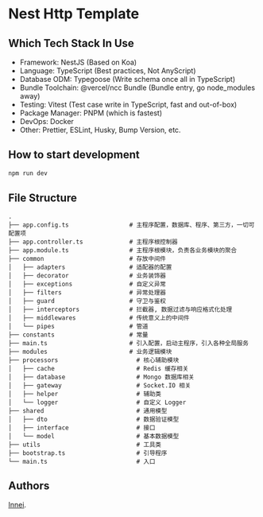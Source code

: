 # Nest Http Template

## Which Tech Stack In Use

- Framework: NestJS (Based on Koa)
- Language: TypeScript (Best practices, Not AnyScript)
- Database ODM: Typegoose (Write schema once all in TypeScript)
- Bundle Toolchain: @vercel/ncc Bundle (Bundle entry, go node_modules away)
- Testing: Vitest (Test case write in TypeScript, fast and out-of-box)
- Package Manager: PNPM (which is fastest)
- DevOps: Docker
- Other: Prettier, ESLint, Husky, Bump Version, etc.

## How to start development

```bash
npm run dev
```

## File Structure

```
.
├── app.config.ts                 # 主程序配置，数据库、程序、第三方，一切可配置项
├── app.controller.ts             # 主程序根控制器
├── app.module.ts                 # 主程序根模块，负责各业务模块的聚合
├── common                        # 存放中间件
│   ├── adapters                  # 适配器的配置
│   ├── decorator                 # 业务装饰器
│   ├── exceptions                # 自定义异常
│   ├── filters                   # 异常处理器
│   ├── guard                     # 守卫与鉴权
│   ├── interceptors              # 拦截器, 数据过滤与响应格式化处理
│   ├── middlewares               # 传统意义上的中间件
│   └── pipes                     # 管道
├── constants                     # 常量
├── main.ts                       # 引入配置，启动主程序，引入各种全局服务
├── modules                       # 业务逻辑模块
├── processors                      # 核心辅助模块
│   ├── cache                       # Redis 缓存相关
│   ├── database                    # Mongo 数据库相关
│   ├── gateway                     # Socket.IO 相关
│   ├── helper                      # 辅助类
│   └── logger                      # 自定义 Logger
├── shared                          # 通用模型
│   ├── dto                         # 数据验证模型
│   ├── interface                   # 接口
│   └── model                       # 基本数据模型
├── utils                           # 工具类
├── bootstrap.ts                    # 引导程序
└── main.ts                         # 入口

```

## Authors

[Innei](https://github.com/innei).

